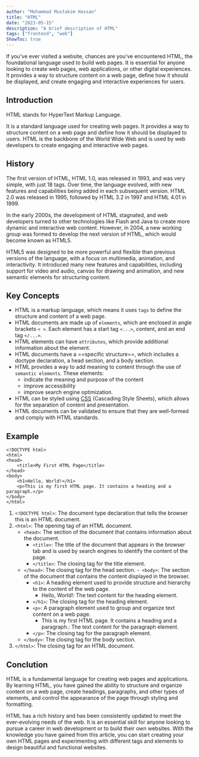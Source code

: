 ```yaml
---
author: "Mohammad Mustakim Hassan"
title: "HTML"
date: "2023-05-15"
description: "A brief description of HTML"
tags: ["frontend", "web"]
ShowToc: true
---
```

If you've ever visited a website, chances are you've encountered HTML, the foundational language used to build web pages. It is essential for anyone looking to create web pages, web applications, or other digital experiences. It provides a way to structure content on a web page, define how it should be displayed, and create engaging and interactive experiences for users.

## Introduction

HTML stands for HyperText Markup Language.

It is a standard language used for creating web pages. It provides a way to structure content on a web page and define how it should be displayed to users. HTML is the backbone of the World Wide Web and is used by web developers to create engaging and interactive web pages.

## History

The first version of HTML, HTML 1.0, was released in 1993, and was very simple, with just 18 tags. Over time, the language evolved, with new features and capabilities being added in each subsequent version. HTML 2.0 was released in 1995, followed by HTML 3.2 in 1997 and HTML 4.01 in 1999.

In the early 2000s, the development of HTML stagnated, and web developers turned to other technologies like Flash and Java to create more dynamic and interactive web content. However, in 2004, a new working group was formed to develop the next version of HTML, which would become known as HTML5.

HTML5 was designed to be more powerful and flexible than previous versions of the language, with a focus on multimedia, animation, and interactivity. It introduced many new features and capabilities, including support for video and audio, canvas for drawing and animation, and new semantic elements for structuring content.

## Key Concepts

 - HTML is a markup language, which means it uses `tags` to define the structure and content of a web page.
 - HTML documents are made up of `elements`, which are enclosed in angle brackets `< >`. Each element has a start tag `<...>`, content, and an end tag `</...>`.
 - HTML elements can have `attributes`, which provide additional information about the element.
 - HTML documents have a ==specific structure==, which includes a doctype declaration, a head section, and a body section.
 - HTML provides a way to add meaning to content through the use of `semantic elements`. These elements:
    - indicate the meaning and purpose of the content
    - improve accessibility 
    - improve search engine optimization.
 - HTML can be styled using [CSS](css) (Cascading Style Sheets), which allows for the separation of content and presentation.
 - HTML documents can be validated to ensure that they are well-formed and comply with HTML standards.

## Example

```
<!DOCTYPE html>
<html>
<head>
	<title>My First HTML Page</title>
</head>
<body>
	<h1>Hello, World!</h1>
	<p>This is my first HTML page. It contains a heading and a paragraph.</p>
</body>
</html>
```
1. `<!DOCTYPE html>`: The document type declaration that tells the browser this is an HTML document.
2. `<html>`: The opening tag of an HTML document.
   - `<head>`: The section of the document that contains information about the document.
     - `<title>`: The title of the document that appears in the browser tab and is used by search engines to identify the content of the page.
     - `</title>`: The closing tag for the title element.
   - `</head>`: The closing tag for the head section.
   -` <body>`: The section of the document that contains the content displayed in the browser.
     - `<h1>`: A heading element used to provide structure and hierarchy to the content of the web page.
       - Hello, World!: The text content for the heading element.
     - `</h1>`: The closing tag for the heading element.
     - `<p>`: A paragraph element used to group and organize text content on a web page.
       - This is my first HTML page. It contains a heading and a paragraph.: The text content for the paragraph element.
     - `</p>`: The closing tag for the paragraph element.
   - `</body>`: The closing tag for the body section.
3. `</html>`: The closing tag for an HTML document.

## Conclution

HTML is a fundamental language for creating web pages and applications. By learning HTML, you have gained the ability to structure and organize content on a web page, create headings, paragraphs, and other types of elements, and control the appearance of the page through styling and formatting.

HTML has a rich history and has been consistently updated to meet the ever-evolving needs of the web. It is an essential skill for anyone looking to pursue a career in web development or to build their own websites. With the knowledge you have gained from this article, you can start creating your own HTML pages and experimenting with different tags and elements to design beautiful and functional websites.
